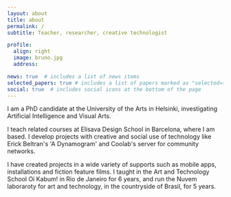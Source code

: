 ```yaml
---
layout: about
title: about
permalink: /
subtitle: Teacher, researcher, creative technologist

profile:
  align: right
  image: bruno.jpg
  address:

news: true  # includes a list of news items
selected_papers: true # includes a list of papers marked as "selected={true}"
social: true  # includes social icons at the bottom of the page
---
```


I am a PhD candidate at the University of the Arts in Helsinki, investigating Artificial Intelligence and Visual Arts.

I teach related courses at Elisava Design School in Barcelona, where I am based. I develop projects with creative and social use of technology like Erick Beltran's 'A Dynamogram' and Coolab's server for community networks.

I have created projects in a wide variety of supports such as mobile apps, installations and fiction feature films. I taught
in the Art and Technology School Oi Kabum! in Rio de Janeiro for 6 years, and run the Nuvem laboraroty for art and technology, in the countryside of Brasil, for 5 years.
